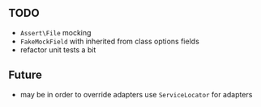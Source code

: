 TODO
----
- `Assert\File` mocking
- `FakeMockField` with inherited from class options fields
- refactor unit tests a bit

Future
-----
- may be in order to override adapters use `ServiceLocator` for adapters
